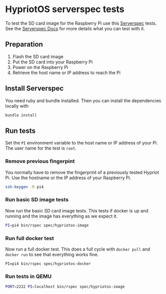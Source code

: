 # HypriotOS serverspec tests

To test the SD card image for the Raspberry Pi use this [Serverspec](http://serverspec.org) tests. See the [Serverspec Docs](http://serverspec.org/resource_types.html) for more details what you can test with it.

## Preparation

1. Flash the SD card image
2. Put the SD card into your Raspberry Pi
3. Power on the Raspberry Pi
4. Retrieve the host name or IP address to reach the Pi

## Install Serverspec

You need ruby and bundle installed. Then you can install the dependencies locally with

```bash
bundle install
```

## Run tests

Set the `PI` environment variable to the host name or
IP address of your Pi. The user name for the test is `root`.

### Remove previous fingerpint

You normally have to remove the fingerprint of a previously tested Hypriot Pi.
Use the hostname or the IP address of your Raspberry Pi.

```bash
ssh-keygen -R pi4
```

### Run basic SD image tests

Now run the basic SD card image tests. This tests if docker is up and running and the image has everything as we expect it.

```bash
PI=pi4 bin/rspec spec/hypriotos-image
```

### Run full docker test

Now run a full docker test. This does a full cycle with `docker pull` and `docker run` to see that everything works fine.

```
PI=pi4 bin/rspec spec/hypriotos-docker
```

### Run tests in QEMU

```bash
PORT=2222 PI=localhost bin/rspec spec/hypriotos-image
```
